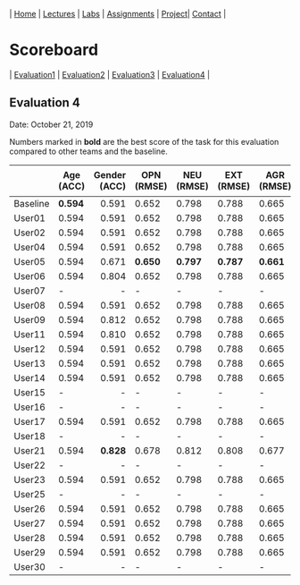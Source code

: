 | [Home](index.md) | [Lectures](lectures.md) | [Labs](labs.md) | [Assignments](assignments.md) | [Project](project.md)| [Contact](contact.md) |


# Scoreboard

| [Evaluation1](scores/evaluation1.md) | [Evaluation2](scores/evaluation2.md) | [Evaluation3](scores/evaluation3.md) | [Evaluation4](scores/evaluation4.md) |

## Evaluation 4

Date: October 21, 2019

Numbers marked in **bold** are the best score of the task for this evaluation compared to other teams and the baseline.


|       | Age (ACC) | Gender (ACC) | OPN (RMSE) | NEU (RMSE) | EXT (RMSE) | AGR (RMSE) | CON (RMSE) | Full Grade |  Rank 🏆|
|-------|--------------|----------:|------------|------------|------------|------------|------------|------------|-------|
| Baseline|**0.594**|0.591|0.652|0.798|0.788|0.665|0.734|-|6|
| User01 |0.594|0.591|0.652|0.798|0.788|0.665|0.734|-|6|
| User02 |0.594|0.591|0.652|0.798|0.788|0.665|0.734|-|6|
| User04 |0.594|0.591|0.652|0.798|0.788|0.665|0.734|-|6|
| User05 |0.594|0.671|**0.650**|**0.797**|**0.787**|**0.661**|**0.728**|✅|1|
| User06 |0.594|0.804|0.652|0.798|0.788|0.665|0.734|✅|5|
| User07 |-|-|-|-|-|-|-|-|
| User08 |0.594|0.591|0.652|0.798|0.788|0.665|0.734|-|6|
| User09 |0.594|0.812|0.652|0.798|0.788|0.665|0.734|✅|3|
| User11 |0.594|0.810|0.652|0.798|0.788|0.665|0.734|✅|4|
| User12 |0.594|0.591|0.652|0.798|0.788|0.665|0.734|-|6|
| User13 |0.594|0.591|0.652|0.798|0.788|0.665|0.734|-|6|
| User14 |0.594|0.591|0.652|0.798|0.788|0.665|0.734|-|6|
| User15 |-|-|-|-|-|-|-|-|
| User16 |-|-|-|-|-|-|-|-|
| User17 |0.594|0.591|0.652|0.798|0.788|0.665|0.734|-|6|
| User18 |-|-|-|-|-|-|-|-|
| User21 |0.594|**0.828**|0.678|0.812|0.808|0.677|0.756|✅|2|
| User22 |-|-|-|-|-|-|-|-|
| User23 |0.594|0.591|0.652|0.798|0.788|0.665|0.734|-|6|
| User25 |-|-|-|-|-|-|-|-|
| User26 |0.594|0.591|0.652|0.798|0.788|0.665|0.734|-|6|
| User27 |0.594|0.591|0.652|0.798|0.788|0.665|0.734|-|6|
| User28 |0.594|0.591|0.652|0.798|0.788|0.665|0.734|-|6|
| User29 |0.594|0.591|0.652|0.798|0.788|0.665|0.734|-|6|
| User30 |-|-|-|-|-|-|-|-|
